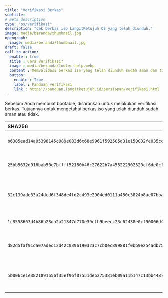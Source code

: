 ```yaml
---
title: "Verifikasi Berkas"
subtitle:
# meta description
type: "os/verifikasi"
description: "Cek berkas iso LangitKetujuh OS yang telah diunduh."
image: media/beranda/thumbnail.jpg
opengraph:
  image: media/beranda/thumbnail.jpg
draft: false
call_to_action:
  enable : true
  title : Cara Verifikasi?
  image : media/beranda/footer-help.webp
  content : Memvalidasi berkas iso yang telah diunduh sudah aman dan tidak.
  button:
    enable : True
    label : Panduan verifikasi
    link : https://panduan.langitketujuh.id/persiapan/verifikasi.html
---
```


Sebelum Anda membuat bootable, disarankan untuk melakukan verifikasi berkas. Tujuannya untuk mengetahui berkas iso yang telah diunduh sudah aman atau tidak.

| **SHA256** | **Nama Berkas**                               |
| :--------- | :-------------------------------------------- |
| `b6385ead14a05398145c989e083d6c68e9961f592505d31e150032fe035cc929`        | langitketujuh-home-i686-20220710.iso          |
| `25bb5632d916bab50e7bffff52180b46c27622b7a455222902520cf6de0cf5f9`        | langitketujuh-home-x86_64-20220710.iso        |
| `32c139ade33a24dcd6f348de4fd2c493e2904ed0111a450c3824b8ae07bbae54`        | langitketujuh-home-x86_64-musl-20220710.iso   |
| `1c8558663d4b86b23da2a21347d770e39cfb9beecc23c62438e0cf90006d4b31`        | langitketujuh-studio-i686-20220710.iso        |
| `d82d5faf91da07aded12d42c0396190323c7cb0ec899881f0bb9e254adb7536b`        | langitketujuh-studio-x86_64-20220710.iso      |
| `5b006ce1e3821891656f35ef96f07551deb275381eb09a11b147c13bb4487d5e`        | langitketujuh-studio-x86_64-musl-20220710.iso |
